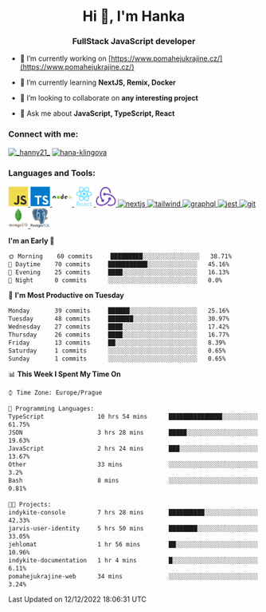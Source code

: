 <h1 align="center">Hi 👋, I'm Hanka</h1>
<h3 align="center">FullStack JavaScript developer</h3>

- 🔭 I’m currently working on [https://www.pomahejukrajine.cz/](https://www.pomahejukrajine.cz/)

- 🌱 I’m currently learning **NextJS, Remix, Docker**

- 👯 I’m looking to collaborate on **any interesting project**

- 💬 Ask me about **JavaScript, TypeScript, React**

<h3 align="left">Connect with me:</h3>
<p align="left">
<a href="https://twitter.com/_hanny21_" target="blank"><img align="center" src="https://raw.githubusercontent.com/rahuldkjain/github-profile-readme-generator/master/src/images/icons/Social/twitter.svg" alt="_hanny21_" height="30" width="40" /></a>
<a href="https://linkedin.com/in/hana-klingova" target="blank"><img align="center" src="https://raw.githubusercontent.com/rahuldkjain/github-profile-readme-generator/master/src/images/icons/Social/linked-in-alt.svg" alt="hana-klingova" height="30" width="40" /></a>
</p>

<h3 align="left">Languages and Tools:</h3>
<p align="left"> 
<a href="https://developer.mozilla.org/en-US/docs/Web/JavaScript" target="_blank" rel="noreferrer"> <img src="https://raw.githubusercontent.com/devicons/devicon/master/icons/javascript/javascript-original.svg" alt="javascript" width="40" height="40"/> </a> 
<a href="https://www.typescriptlang.org/" target="_blank" rel="noreferrer"> <img src="https://raw.githubusercontent.com/devicons/devicon/master/icons/typescript/typescript-original.svg" alt="typescript" width="40" height="40"/> </a> 
<a href="https://nodejsorg" target="_blank" rel="noreferrer"> <img src="https://raw.githubusercontent.com/devicons/devicon/master/icons/nodejs/nodejs-original-wordmark.svg" alt="nodejs" width="40" height="40"/> </a> 
<a href="https://reactjs.org/" target="_blank" rel="noreferrer"> <img src="https://raw.githubusercontent.com/devicons/devicon/master/icons/react/react-original-wordmark.svg" alt="react" width="40" height="40"/> </a> 
<a href="https://redux.js.org" target="_blank" rel="noreferrer"> <img src="https://raw.githubusercontent.com/devicons/devicon/master/icons/redux/redux-original.svg" alt="redux" width="40" height="40"/> </a> 
<a href="https://nextjs.org/" target="_blank" rel="noreferrer"> <img src="https://cdn.worldvectorlogo.com/logos/nextjs-2.svg" alt="nextjs" width="40" height="40"/> </a> 
<a href="https://tailwindcss.com/" target="_blank" rel="noreferrer"> <img src="https://www.vectorlogo.zone/logos/tailwindcss/tailwindcss-icon.svg" alt="tailwind" width="40" height="40"/> </a> 
<a href="https://graphql.org" target="_blank" rel="noreferrer"> <img src="https://www.vectorlogo.zone/logos/graphql/graphql-icon.svg" alt="graphql" width="40" height="40"/> </a> 
<a href="https://jestjs.io" target="_blank" rel="noreferrer"> <img src="https://www.vectorlogo.zone/logos/jestjsio/jestjsio-icon.svg" alt="jest" width="40" height="40"/> </a> 
<a href="https://git-scm.com/" target="_blank" rel="noreferrer"> <img src="https://www.vectorlogo.zone/logos/git-scm/git-scm-icon.svg" alt="git" width="40" height="40"/> </a> 
<a href="https://www.mongodb.com/" target="_blank" rel="noreferrer"> <img src="https://raw.githubusercontent.com/devicons/devicon/master/icons/mongodb/mongodb-original-wordmark.svg" alt="mongodb" width="40" height="40"/> </a>  
<a href="https://www.postgresql.org" target="_blank" rel="noreferrer"> <img src="https://raw.githubusercontent.com/devicons/devicon/master/icons/postgresql/postgresql-original-wordmark.svg" alt="postgresql" width="40" height="40"/> </a> 
</p>

<!--START_SECTION:waka-->
**I'm an Early 🐤** 

```text
🌞 Morning    60 commits     █████████░░░░░░░░░░░░░░░░   38.71% 
🌆 Daytime    70 commits     ███████████░░░░░░░░░░░░░░   45.16% 
🌃 Evening    25 commits     ████░░░░░░░░░░░░░░░░░░░░░   16.13% 
🌙 Night      0 commits      ░░░░░░░░░░░░░░░░░░░░░░░░░   0.0%

```
📅 **I'm Most Productive on Tuesday** 

```text
Monday       39 commits     ██████░░░░░░░░░░░░░░░░░░░   25.16% 
Tuesday      48 commits     ███████░░░░░░░░░░░░░░░░░░   30.97% 
Wednesday    27 commits     ████░░░░░░░░░░░░░░░░░░░░░   17.42% 
Thursday     26 commits     ████░░░░░░░░░░░░░░░░░░░░░   16.77% 
Friday       13 commits     ██░░░░░░░░░░░░░░░░░░░░░░░   8.39% 
Saturday     1 commits      ░░░░░░░░░░░░░░░░░░░░░░░░░   0.65% 
Sunday       1 commits      ░░░░░░░░░░░░░░░░░░░░░░░░░   0.65%

```


📊 **This Week I Spent My Time On** 

```text
⌚︎ Time Zone: Europe/Prague

💬 Programming Languages: 
TypeScript               10 hrs 54 mins      ███████████████░░░░░░░░░░   61.75% 
JSON                     3 hrs 28 mins       █████░░░░░░░░░░░░░░░░░░░░   19.63% 
JavaScript               2 hrs 24 mins       ███░░░░░░░░░░░░░░░░░░░░░░   13.67% 
Other                    33 mins             ░░░░░░░░░░░░░░░░░░░░░░░░░   3.2% 
Bash                     8 mins              ░░░░░░░░░░░░░░░░░░░░░░░░░   0.81%

🐱‍💻 Projects: 
indykite-console         7 hrs 28 mins       ██████████░░░░░░░░░░░░░░░   42.33% 
jarvis-user-identity     5 hrs 50 mins       ████████░░░░░░░░░░░░░░░░░   33.05% 
jehlomat                 1 hr 56 mins        ██░░░░░░░░░░░░░░░░░░░░░░░   10.96% 
indykite-documentation   1 hr 4 mins         █░░░░░░░░░░░░░░░░░░░░░░░░   6.11% 
pomahejukrajine-web      34 mins             ░░░░░░░░░░░░░░░░░░░░░░░░░   3.24%

```


 Last Updated on 12/12/2022 18:06:31 UTC
<!--END_SECTION:waka-->
